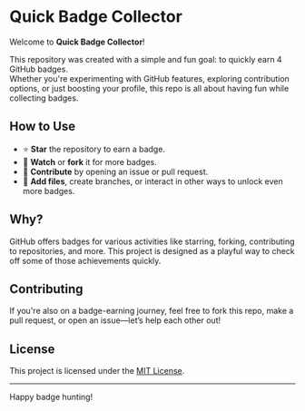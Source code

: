 # Quick Badge Collector

Welcome to **Quick Badge Collector**!

This repository was created with a simple and fun goal: to quickly earn 4 GitHub badges.  
Whether you're experimenting with GitHub features, exploring contribution options, or just boosting your profile, this repo is all about having fun while collecting badges.

## How to Use

- ⭐ **Star** the repository to earn a badge.
- 👀 **Watch** or **fork** it for more badges.
- 📝 **Contribute** by opening an issue or pull request.
- 📄 **Add files**, create branches, or interact in other ways to unlock even more badges.

## Why?

GitHub offers badges for various activities like starring, forking, contributing to repositories, and more. This project is designed as a playful way to check off some of those achievements quickly.

## Contributing

If you're also on a badge-earning journey, feel free to fork this repo, make a pull request, or open an issue—let’s help each other out!

## License

This project is licensed under the [MIT License](LICENSE).

---

Happy badge hunting!
